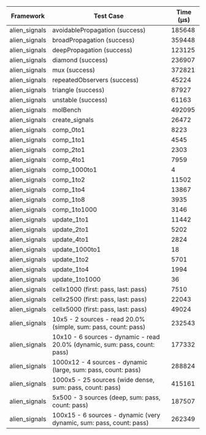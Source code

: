 | Framework | Test Case | Time (μs) |
| --- | --- | --- |
| alien_signals | avoidablePropagation (success) | 185648 |
| alien_signals | broadPropagation (success) | 359448 |
| alien_signals | deepPropagation (success) | 123125 |
| alien_signals | diamond (success) | 236907 |
| alien_signals | mux (success) | 372821 |
| alien_signals | repeatedObservers (success) | 45224 |
| alien_signals | triangle (success) | 87927 |
| alien_signals | unstable (success) | 61163 |
| alien_signals | molBench | 492095 |
| alien_signals | create_signals | 26472 |
| alien_signals | comp_0to1 | 8223 |
| alien_signals | comp_1to1 | 4545 |
| alien_signals | comp_2to1 | 2303 |
| alien_signals | comp_4to1 | 7959 |
| alien_signals | comp_1000to1 | 4 |
| alien_signals | comp_1to2 | 11502 |
| alien_signals | comp_1to4 | 13867 |
| alien_signals | comp_1to8 | 3935 |
| alien_signals | comp_1to1000 | 3146 |
| alien_signals | update_1to1 | 11442 |
| alien_signals | update_2to1 | 5202 |
| alien_signals | update_4to1 | 2824 |
| alien_signals | update_1000to1 | 18 |
| alien_signals | update_1to2 | 5701 |
| alien_signals | update_1to4 | 1994 |
| alien_signals | update_1to1000 | 36 |
| alien_signals | cellx1000 (first: pass, last: pass) | 7510 |
| alien_signals | cellx2500 (first: pass, last: pass) | 22043 |
| alien_signals | cellx5000 (first: pass, last: pass) | 49024 |
| alien_signals | 10x5 - 2 sources - read 20.0% (simple, sum: pass, count: pass) | 232543 |
| alien_signals | 10x10 - 6 sources - dynamic - read 20.0% (dynamic, sum: pass, count: pass) | 177332 |
| alien_signals | 1000x12 - 4 sources - dynamic (large, sum: pass, count: pass) | 288824 |
| alien_signals | 1000x5 - 25 sources (wide dense, sum: pass, count: pass) | 415161 |
| alien_signals | 5x500 - 3 sources (deep, sum: pass, count: pass) | 187507 |
| alien_signals | 100x15 - 6 sources - dynamic (very dynamic, sum: pass, count: pass) | 262349 |
